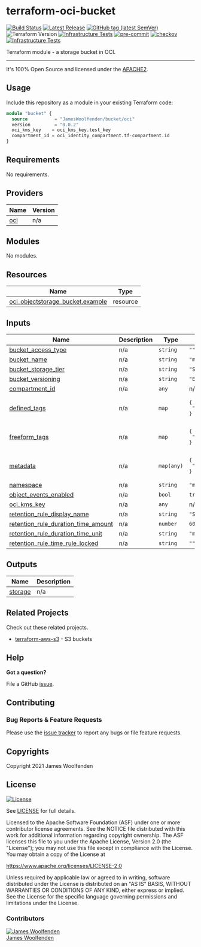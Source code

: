 # terraform-oci-bucket

[![Build Status](https://github.com/JamesWoolfenden/terraform-oci-bucket/workflows/Verify%20and%20Bump/badge.svg?branch=main)](https://github.com/JamesWoolfenden/terraform-oci-bucket)
[![Latest Release](https://img.shields.io/github/release/JamesWoolfenden/terraform-oci-bucket.svg)](https://github.com/JamesWoolfenden/terraform-oci-bucket/releases/latest)
[![GitHub tag (latest SemVer)](https://img.shields.io/github/tag/JamesWoolfenden/terraform-oci-bucket.svg?label=latest)](https://github.com/JamesWoolfenden/terraform-oci-bucket/releases/latest)
![Terraform Version](https://img.shields.io/badge/tf-%3E%3D0.14.0-blue.svg)
[![Infrastructure Tests](https://www.bridgecrew.cloud/badges/github/JamesWoolfenden/terraform-oci-bucket/cis_aws)](https://www.bridgecrew.cloud/link/badge?vcs=github&fullRepo=JamesWoolfenden%2Fterraform-oci-bucket&benchmark=CIS+AWS+V1.2)
[![pre-commit](https://img.shields.io/badge/pre--commit-enabled-brightgreen?logo=pre-commit&logoColor=white)](https://github.com/pre-commit/pre-commit)
[![checkov](https://img.shields.io/badge/checkov-verified-brightgreen)](https://www.checkov.io/)
[![Infrastructure Tests](https://www.bridgecrew.cloud/badges/github/jameswoolfenden/terraform-oci-bucket/general)](https://www.bridgecrew.cloud/link/badge?vcs=github&fullRepo=JamesWoolfenden%2Fterraform-oci-bucket&benchmark=INFRASTRUCTURE+SECURITY)

Terraform module - a storage bucket in OCI.

---

It's 100% Open Source and licensed under the [APACHE2](LICENSE).

## Usage

Include this repository as a module in your existing Terraform code:

```terraform
module "bucket" {
  source          = "JamesWoolfenden/bucket/oci"
  version         = "0.0.2"
  oci_kms_key    = oci_kms_key.test_key
  compartment_id = oci_identity_compartment.tf-compartment.id
}
```

<!-- BEGINNING OF PRE-COMMIT-TERRAFORM DOCS HOOK -->
## Requirements

No requirements.

## Providers

| Name | Version |
|------|---------|
| <a name="provider_oci"></a> [oci](#provider\_oci) | n/a |

## Modules

No modules.

## Resources

| Name | Type |
|------|------|
| [oci_objectstorage_bucket.example](https://registry.terraform.io/providers/hashicorp/oci/latest/docs/resources/objectstorage_bucket) | resource |

## Inputs

| Name | Description | Type | Default | Required |
|------|-------------|------|---------|:--------:|
| <a name="input_bucket_access_type"></a> [bucket\_access\_type](#input\_bucket\_access\_type) | n/a | `string` | `""` | no |
| <a name="input_bucket_name"></a> [bucket\_name](#input\_bucket\_name) | n/a | `string` | `"myfirstbucket"` | no |
| <a name="input_bucket_storage_tier"></a> [bucket\_storage\_tier](#input\_bucket\_storage\_tier) | n/a | `string` | `"Standard"` | no |
| <a name="input_bucket_versioning"></a> [bucket\_versioning](#input\_bucket\_versioning) | n/a | `string` | `"Enabled"` | no |
| <a name="input_compartment_id"></a> [compartment\_id](#input\_compartment\_id) | n/a | `any` | n/a | yes |
| <a name="input_defined_tags"></a> [defined\_tags](#input\_defined\_tags) | n/a | `map` | <pre>{<br>  "Operations.CostCenter": "42"<br>}</pre> | no |
| <a name="input_freeform_tags"></a> [freeform\_tags](#input\_freeform\_tags) | n/a | `map` | <pre>{<br>  "Department": "Finance"<br>}</pre> | no |
| <a name="input_metadata"></a> [metadata](#input\_metadata) | n/a | `map(any)` | <pre>{<br>  "data": "Blockofdata"<br>}</pre> | no |
| <a name="input_namespace"></a> [namespace](#input\_namespace) | n/a | `string` | `"mynamespace"` | no |
| <a name="input_object_events_enabled"></a> [object\_events\_enabled](#input\_object\_events\_enabled) | n/a | `bool` | `true` | no |
| <a name="input_oci_kms_key"></a> [oci\_kms\_key](#input\_oci\_kms\_key) | n/a | `any` | n/a | yes |
| <a name="input_retention_rule_display_name"></a> [retention\_rule\_display\_name](#input\_retention\_rule\_display\_name) | n/a | `string` | `"SomeRuleName"` | no |
| <a name="input_retention_rule_duration_time_amount"></a> [retention\_rule\_duration\_time\_amount](#input\_retention\_rule\_duration\_time\_amount) | n/a | `number` | `60` | no |
| <a name="input_retention_rule_duration_time_unit"></a> [retention\_rule\_duration\_time\_unit](#input\_retention\_rule\_duration\_time\_unit) | n/a | `string` | `"m"` | no |
| <a name="input_retention_rule_time_rule_locked"></a> [retention\_rule\_time\_rule\_locked](#input\_retention\_rule\_time\_rule\_locked) | n/a | `string` | `""` | no |

## Outputs

| Name | Description |
|------|-------------|
| <a name="output_storage"></a> [storage](#output\_storage) | n/a |
<!-- END OF PRE-COMMIT-TERRAFORM DOCS HOOK -->

## Related Projects

Check out these related projects.

- [terraform-aws-s3](https://github.com/jameswoolfenden/terraform-aws-s3) - S3 buckets

## Help

**Got a question?**

File a GitHub [issue](https://github.com/JamesWoolfenden/terraform-oci-bucket/issues).

## Contributing

### Bug Reports & Feature Requests

Please use the [issue tracker](https://github.com/JamesWoolfenden/terraform-oci-bucket/issues) to report any bugs or file feature requests.

## Copyrights

Copyright 2021 James Woolfenden

## License

[![License](https://img.shields.io/badge/License-Apache%202.0-blue.svg)](https://opensource.org/licenses/Apache-2.0)

See [LICENSE](LICENSE) for full details.

Licensed to the Apache Software Foundation (ASF) under one
or more contributor license agreements. See the NOTICE file
distributed with this work for additional information
regarding copyright ownership. The ASF licenses this file
to you under the Apache License, Version 2.0 (the
"License"); you may not use this file except in compliance
with the License. You may obtain a copy of the License at

<https://www.apache.org/licenses/LICENSE-2.0>

Unless required by applicable law or agreed to in writing,
software distributed under the License is distributed on an
"AS IS" BASIS, WITHOUT WARRANTIES OR CONDITIONS OF ANY
KIND, either express or implied. See the License for the
specific language governing permissions and limitations
under the License.

### Contributors

[![James Woolfenden][jameswoolfenden_avatar]][jameswoolfenden_homepage]<br/>[James Woolfenden][jameswoolfenden_homepage]

[jameswoolfenden_homepage]: https://github.com/jameswoolfenden
[jameswoolfenden_avatar]: https://github.com/jameswoolfenden.png?size=150
[github]: https://github.com/jameswoolfenden
[linkedin]: https://www.linkedin.com/in/jameswoolfenden/
[twitter]: https://twitter.com/JimWoolfenden
[share_twitter]: https://twitter.com/intent/tweet/?text=terraform-oci-bucket&url=https://github.com/JamesWoolfenden/terraform-oci-bucket
[share_linkedin]: https://www.linkedin.com/shareArticle?mini=true&title=terraform-oci-bucket&url=https://github.com/JamesWoolfenden/terraform-oci-bucket
[share_reddit]: https://reddit.com/submit/?url=https://github.com/JamesWoolfenden/terraform-oci-bucket
[share_facebook]: https://facebook.com/sharer/sharer.php?u=https://github.com/JamesWoolfenden/terraform-oci-bucket
[share_email]: mailto:?subject=terraform-oci-bucket&body=https://github.com/JamesWoolfenden/terraform-oci-bucket
